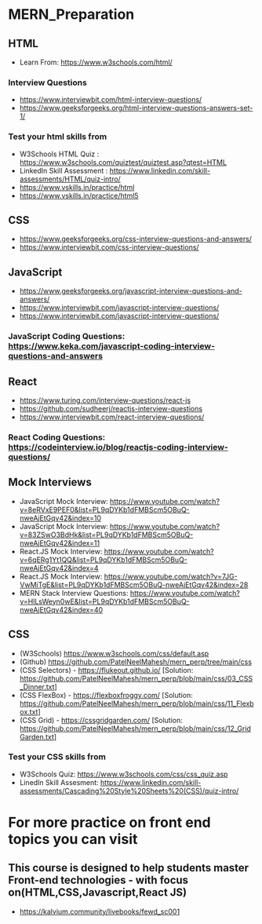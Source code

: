# MERN_Preparation

## HTML

- Learn From: https://www.w3schools.com/html/

### Interview Questions

- https://www.interviewbit.com/html-interview-questions/
- https://www.geeksforgeeks.org/html-interview-questions-answers-set-1/

### Test your html skills from

- W3Schools HTML Quiz : https://www.w3schools.com/quiztest/quiztest.asp?qtest=HTML
- LinkedIn Skill Assessment : https://www.linkedin.com/skill-assessments/HTML/quiz-intro/
- https://www.vskills.in/practice/html
- https://www.vskills.in/practice/html5

## CSS

- https://www.geeksforgeeks.org/css-interview-questions-and-answers/
- https://www.interviewbit.com/css-interview-questions/

## JavaScript

- https://www.geeksforgeeks.org/javascript-interview-questions-and-answers/
- https://www.interviewbit.com/javascript-interview-questions/
- https://www.interviewbit.com/javascript-interview-questions/

### JavaScript Coding Questions: https://www.keka.com/javascript-coding-interview-questions-and-answers

## React

- https://www.turing.com/interview-questions/react-js
- https://github.com/sudheerj/reactjs-interview-questions
- https://www.interviewbit.com/react-interview-questions/

### React Coding Questions: https://codeinterview.io/blog/reactjs-coding-interview-questions/

## Mock Interviews

- JavaScript Mock Interview: https://www.youtube.com/watch?v=8eRVxE9PEF0&list=PL9qDYKb1dFMBScm5OBuQ-nweAjEtGqv42&index=10
- JavaScript Mock Interview: https://www.youtube.com/watch?v=83ZSwO3BdHk&list=PL9qDYKb1dFMBScm5OBuQ-nweAjEtGqv42&index=11
- React.JS Mock Interview: https://www.youtube.com/watch?v=6qERg1Yt1QQ&list=PL9qDYKb1dFMBScm5OBuQ-nweAjEtGqv42&index=4
- React.JS Mock Interview: https://www.youtube.com/watch?v=7JG-VwMiTgE&list=PL9qDYKb1dFMBScm5OBuQ-nweAjEtGqv42&index=28
- MERN Stack Interview Questions: https://www.youtube.com/watch?v=HlLsWeyn0wE&list=PL9qDYKb1dFMBScm5OBuQ-nweAjEtGqv42&index=40

## CSS

- (W3Schools) https://www.w3schools.com/css/default.asp
- (Github) https://github.com/PatelNeelMahesh/mern_perp/tree/main/css
- (CSS Selectors) - https://flukeout.github.io/ [Solution: https://github.com/PatelNeelMahesh/mern_perp/blob/main/css/03_CSS_Dinner.txt]
- (CSS FlexBox) - https://flexboxfroggy.com/ [Solution: https://github.com/PatelNeelMahesh/mern_perp/blob/main/css/11_Flexbox.txt]
- (CSS Grid) - https://cssgridgarden.com/ [Solution: https://github.com/PatelNeelMahesh/mern_perp/blob/main/css/12_GridGarden.txt]

### Test your CSS skills from

- W3Schools Quiz: https://www.w3schools.com/css/css_quiz.asp
- LinedIn Skill Assesment: https://www.linkedin.com/skill-assessments/Cascading%20Style%20Sheets%20(CSS)/quiz-intro/

# For more practice on front end topics you can visit

## This course is designed to help students master Front-end technologies - with focus on(HTML,CSS,Javascript,React JS)

- https://kalvium.community/livebooks/fewd_sc001
